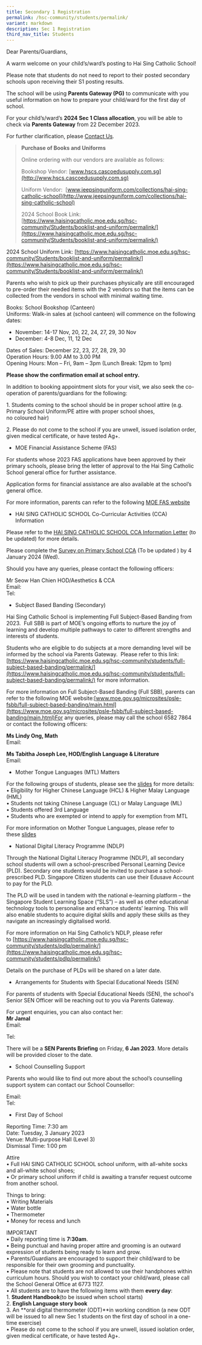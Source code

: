 ```yaml
---
title: Secondary 1 Registration
permalink: /hsc-community/students/permalink/
variant: markdown
description: Sec 1 Registration
third_nav_title: Students
---
```

Dear Parents/Guardians,

A warm welcome on your child’s/ward’s posting to Hai Sing Catholic School!

Please note that students do not need to report to their posted secondary schools upon receiving their S1 posting results.

The school will be using **Parents Gateway (PG)** to communicate with you useful information on how to prepare your child/ward for the first day of school.

For your child’s/ward’s **2024 Sec 1 Class allocation**, you will be able to check via **Parents Gateway** from 22 December 2023.

For further clarification, please [Contact Us](https://www.haisingcatholic.moe.edu.sg/about-hsc/contact-us/permalink/).

> **Purchase of Books and Uniforms**
> 
> Online ordering with our vendors are available as follows:  
> 
> Bookshop Vendor: [www.hscs.cascoedusupply.com.sg](http://www.hscs.cascoedusupply.com.sg)
> 
> Uniform Vendor:  [www.jeepsinguniform.com/collections/hai-sing-catholic-school](http://www.jeepsinguniform.com/collections/hai-sing-catholic-school)
> 
> 2024 School Book Link: [https://www.haisingcatholic.moe.edu.sg/hsc-community/Students/booklist-and-uniform/permalink/](https://www.haisingcatholic.moe.edu.sg/hsc-community/Students/booklist-and-uniform/permalink/)

2024 School Uniform Link: [https://www.haisingcatholic.moe.edu.sg/hsc-community/Students/booklist-and-uniform/permalink/](https://www.haisingcatholic.moe.edu.sg/hsc-community/Students/booklist-and-uniform/permalink/)

  
  
Parents who wish to pick up their purchases physically are still encouraged to pre-order their needed items with the 2 vendors so that the items can be collected from the vendors in school with minimal waiting time.  
  
Books: School Bookshop (Canteen)  
Uniforms: Walk-in sales at (school canteen) will commence on the following dates:

*   November: 14-17 Nov, 20, 22, 24, 27, 29, 30 Nov
*   December: 4-8 Dec, 11, 12 Dec

  
  
Dates of Sales: December 22, 23, 27, 28, 29, 30  
Operation Hours: 9.00 AM to 3.00 PM  
Opening Hours: Mon – Fri, 9am – 3pm (Lunch Break: 12pm to 1pm)  
  
**Please show the confirmation email at school entry.**  
  
In addition to booking appointment slots for your visit, we also seek the co-operation of parents/guardians for the following:  
  
1\. Students coming to the school should be in proper school attire (e.g. Primary School Uniform/PE attire with proper school shoes, no coloured hair)  
  
2. Please do not come to the school if you are unwell, issued isolation order, given medical certificate, or have tested Ag+.

*   MOE Financial Assistance Scheme (FAS)

For students whose 2023 FAS applications have been approved by their primary schools, please bring the letter of approval to the Hai Sing Catholic School general office for further assistance.  
  
Application forms for financial assistance are also available at the school’s general office.  
  
For more information, parents can refer to the following [MOE FAS website](https://www.moe.gov.sg/financial-matters/financial-assistance) 

*   HAI SING CATHOLIC SCHOOL Co-Curricular Activities (CCA) Information

Please refer to the [HAI SING CATHOLIC SCHOOL CCA Information Letter](https://www.kentridgesec.moe.edu.sg/files/KRSS-CCA-Information-Letter-2023.pdf) (to be updated) for more details.  
  
Please complete the [Survey on Primary School CCA](https://go.gov.sg/2023sec1cca) (To be updated ) by 4 January 2024 (Wed).  
  
Should you have any queries, please contact the following officers:  
  
Mr Seow Han Chien HOD/Aesthetics & CCA   
Email:   
Tel:

*   Subject Based Banding (Secondary)

Hai Sing Catholic School is implementing Full Subject-Based Banding from 2023.  Full SBB is part of MOE’s ongoing efforts to nurture the joy of learning and develop multiple pathways to cater to different strengths and interests of students.  
  
Students who are eligible to do subjects at a more demanding level will be informed by the school via Parents Gateway.  Please refer to this link: [https://www.haisingcatholic.moe.edu.sg/hsc-community/students/full-subject-based-banding/permalink/](https://www.haisingcatholic.moe.edu.sg/hsc-community/students/full-subject-based-banding/permalink/) for more information.  
  
For more information on Full Subject-Based Banding (Full SBB), parents can refer to the following MOE website:[www.moe.gov.sg/microsites/psle-fsbb/full-subject-based-banding/main.html](https://www.moe.gov.sg/microsites/psle-fsbb/full-subject-based-banding/main.html)For any queries, please may call the school 6582 7864 or contact the following officers:  
  
**Ms Lindy Ong, Math**  
Email:   
  
**Ms Tabitha Joseph Lee, HOD/English Language & Literature**  
Email: 

*   Mother Tongue Languages (MTL) Matters

For the following groups of students, please see the [slides](https://www.kentridgesec.moe.edu.sg/files/2023-Sec-1_MTL-Matters.pdf) for more details:  
• Eligibility for Higher Chinese Language (HCL) & Higher Malay Language (HML)  
• Students not taking Chinese Language (CL) or Malay Language (ML)  
• Students offered 3rd Language  
• Students who are exempted or intend to apply for exemption from MTL  
  
For more information on Mother Tongue Languages, please refer to these [slides](https://www.kentridgesec.moe.edu.sg/files/Mother%20Tongue%20Languages.pdf)

*   National Digital Literacy Programme (NDLP)

Through the National Digital Literacy Programme (NDLP), all secondary school students will own a school-prescribed Personal Learning Device (PLD). Secondary one students would be invited to purchase a school-prescribed PLD. Singapore Citizen students can use their Edusave Account to pay for the PLD.  
  
The PLD will be used in tandem with the national e-learning platform – the Singapore Student Learning Space (“SLS”) – as well as other educational technology tools to personalise and enhance students’ learning. This will also enable students to acquire digital skills and apply these skills as they navigate an increasingly digitalised world.  
  
For more information on Hai Sing Catholic’s NDLP, please refer to [https://www.haisingcatholic.moe.edu.sg/hsc-community/students/pdlp/permalink/](https://www.haisingcatholic.moe.edu.sg/hsc-community/students/pdlp/permalink/)

  
Details on the purchase of PLDs will be shared on a later date.

*   Arrangements for Students with Special Educational Needs (SEN)

For parents of students with Special Educational Needs (SEN), the school's Senior SEN Officer will be reaching out to you via Parents Gateway.  
  
For urgent enquiries, you can also contact her:  
**Mr Jamal**  
Email: 

Tel:  
  
There will be a **SEN Parents Briefing** on Friday, **6 Jan 2023**. More details will be provided closer to the date.

  

*   School Counselling Support

Parents who would like to find out more about the school’s counselling support system can contact our School Counsellor:  
  
  
Email:  
Tel:

*   First Day of School

Reporting Time: 7:30 am  
Date: Tuesday, 3 January 2023  
Venue: Multi-purpose Hall (Level 3)  
Dismissal Time: 1:00 pm  
  
Attire  
• Full HAI SING CATHOLIC SCHOOL school uniform, with all-white socks and all-white school shoes;  
• Or primary school uniform if child is awaiting a transfer request outcome from another school.  
  
Things to bring:  
• Writing Materials  
• Water bottle  
• Thermometer  
• Money for recess and lunch  
  
IMPORTANT  
• Daily reporting time is **7:30am**.  
• Being punctual and having proper attire and grooming is an outward expression of students being ready to learn and grow.  
• Parents/Guardians are encouraged to support their child/ward to be responsible for their own grooming and punctuality.  
• Please note that students are not allowed to use their handphones within curriculum hours. Should you wish to contact your child/ward, please call the School General Office at 6773 1127.  
• All students are to have the following items with them **every day**:  
1. **Student Handbook**(to be issued when school starts)  
2. **English Language story book**  
3\. An **oral digital thermometer (ODT)**in working condition (a new ODT will be issued to all new Sec 1 students on the first day of school in a one-time exercise)  
• Please do not come to the school if you are unwell, issued isolation order, given medical certificate, or have tested Ag+.